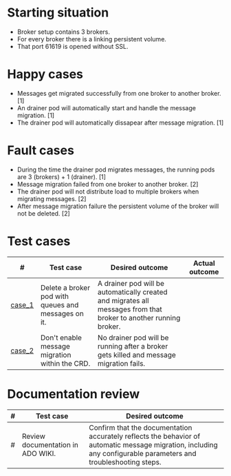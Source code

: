 # Starting situation
- Broker setup contains 3 brokers. 
- For every broker there is a linking persistent volume.
- That port 61619 is opened without SSL.

# Happy cases
- Messages get migrated successfully from one broker to another broker. [1] 
- An drainer pod will automatically start and handle the message migration. [1] 
- The drainer pod will automatically dissapear after message migration. [1] 

# Fault cases
- During the time the drainer pod migrates messages, the running pods are 3 (brokers) + 1 (drainer). [1]
- Message migration failed from one broker to another broker. [2]
- The drainer pod will not distribute load to multiple brokers when migrating messages. [2]
- After message migration failure the persistent volume of the broker will not be deleted. [2]

# Test cases
| # | Test case | Desired outcome | Actual outcome |
| --- | --- | --- | --- |
| [case_1](case1_test.go)  | Delete a broker pod with queues and messages on it. | A drainer pod will be automatically created and migrates all messages from that broker to another running broker. | |
| [case_2](case2_test.go)  | Don't enable message migration within the CRD. | No drainer pod will be running after a broker gets killed and message migration fails. | |

# Documentation review
| # | Test case | Desired outcome |
| --- | --- | --- | 
| # | Review documentation in ADO WIKI. | Confirm that the documentation accurately reflects the behavior of automatic message migration, including any configurable parameters and troubleshooting steps. | 